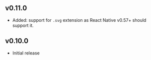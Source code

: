 ## v0.11.0

- Added: support for `.svg` extension as React Native v0.57+ should support it.

## v0.10.0

- Initial release

